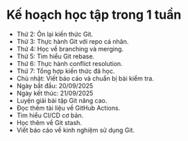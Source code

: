 # Kế hoạch học tập trong 1 tuần

- Thứ 2: Ôn lại kiến thức Git.
- Thứ 3: Thực hành Git với repo cá nhân.
- Thứ 4: Học về branching và merging.
- Thứ 5: Tìm hiểu Git rebase.
- Thứ 6: Thực hành conflict resolution.
- Thứ 7: Tổng hợp kiến thức đã học.
- Chủ nhật: Viết báo cáo và chuẩn bị bài kiểm tra.
- Ngày bắt đầu: 20/09/2025
- Ngày kết thúc: 21/09/2025
- Luyện giải bài tập Git nâng cao.
- Đọc thêm tài liệu về GitHub Actions.
- Tìm hiểu CI/CD cơ bản.
- Học thêm về Git stash.
- Viết báo cáo về kinh nghiệm sử dụng Git.
